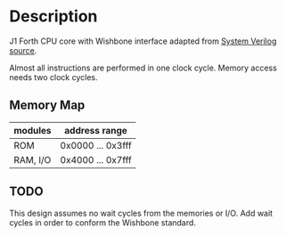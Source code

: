 # Description
J1 Forth CPU core with Wishbone interface adapted from [System Verilog source](https://github.com/pbing/J1).

Almost all instructions are performed in one clock cycle. Memory access needs two clock cycles.

## Memory Map
modules  | address range
---------|------------------
ROM      | 0x0000 ... 0x3fff
RAM, I/O | 0x4000 ... 0x7fff

## TODO
This design assumes no wait cycles from the memories or
I/O. Add wait cycles in order to conform the Wishbone standard.